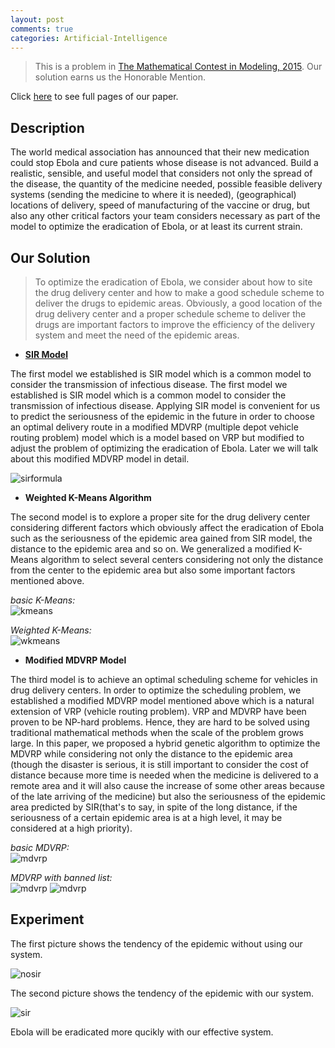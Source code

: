 ```yaml
---
layout: post
comments: true
categories: Artificial-Intelligence
---
```


> This is a problem in [The Mathematical Contest in Modeling, 2015](http://www.comap.com/undergraduate/contests/mcm/contests/2015/problems/). Our solution earns us the Honorable Mention.

Click [here](./paper.pdf) to see full pages of our paper.

## Description

The world medical association has announced that their new medication could stop Ebola and cure patients whose disease is not advanced. Build a realistic, sensible, and useful model that considers not only the spread of the disease, the quantity of the medicine needed, possible feasible delivery systems (sending the medicine to where it is needed), (geographical) locations of delivery, speed of manufacturing of the vaccine or drug, but also any other critical factors your team considers necessary as part of the model to optimize the eradication of Ebola, or at least its current strain.

## Our Solution

> To optimize the eradication of Ebola, we consider about how to site the drug delivery center and how to make a good schedule scheme to deliver the drugs to epidemic areas. Obviously, a good location of the drug delivery center and a proper schedule scheme to deliver the drugs are important factors to improve the efficiency of the delivery system and meet the need of the epidemic areas.

* [**SIR Model**](https://en.wikipedia.org/wiki/Epidemic_model)

The first model we established is SIR model which is a common model to consider the transmission of infectious disease. The first model we established is SIR model which is a common model to consider the transmission of infectious disease.  Applying SIR model is convenient for us to predict the seriousness of the epidemic in the future in order to choose an optimal delivery route in a modified MDVRP (multiple depot vehicle routing problem) model which is a model based on VRP but modified to adjust the problem of optimizing the eradication of Ebola. Later we will talk about this modified MDVRP model in detail.

![sirformula](./sirformula.png)

* **Weighted K-Means Algorithm**

The second model is to explore a proper site for the drug delivery center considering different factors which obviously affect the eradication of Ebola such as the seriousness of the epidemic area gained from SIR model, the distance to the epidemic area and so on. We generalized a modified K-Means algorithm to select several centers considering not only the distance from the center to the epidemic area but also some important factors mentioned above.

*basic K-Means:*
<br/>
![kmeans](./kmeans.png)

*Weighted K-Means:*
<br/>
![wkmeans](./weighted-kmeans.png)

* **Modified MDVRP Model**

The third model is to achieve an optimal scheduling scheme for vehicles in drug delivery centers. In order to optimize the scheduling problem, we established a modified MDVRP model mentioned above which is a natural extension of VRP (vehicle routing problem). VRP and MDVRP have been proven to be NP-hard problems. Hence, they are hard to be solved using traditional mathematical methods when the scale of the problem grows large. In this paper, we proposed a hybrid genetic algorithm to optimize the MDVRP while considering not only the distance to the epidemic area (though the disaster is serious, it is still important to consider the cost of distance because more time is needed when the medicine is delivered to a remote area and it will also cause the increase of some other areas because of the late arriving of the medicine) but also the seriousness of the epidemic area predicted by SIR(that's to say, in spite of the long distance, if the seriousness of a certain epidemic area is at a high level, it may be considered at a high priority).

*basic MDVRP:*
<br/>
![mdvrp](./mdvrp1.png)

*MDVRP with banned list:*
<br/>
![mdvrp](./mdvrp2.png)
![mdvrp](./mdvrp3.png)

## Experiment

The first picture shows the tendency of the epidemic without using our system.

![nosir](./nosir.png)

The second picture shows the tendency of the epidemic with our system.

![sir](./sir.png)

Ebola will be eradicated more qucikly with our effective system.